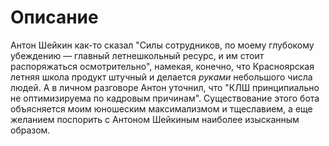 # Описание
Антон Шейкин как-то сказал "Силы сотрудников, по моему глубокому убеждению — главный летнешкольный ресурс, и им стоит распоряжаться осмотрительно", намекая, конечно, что Красноярская летняя школа продукт штучный и делается *руками* небольшого числа людей. А в личном разговоре Антон уточнил, что "КЛШ принципиально не оптимизируема по кадровым причинам". Существование этого бота объясняется моим юношеским максимализмом и тщеславием, а еще желанием поспорить с Антоном Шейкиным наиболее изысканным образом. 
